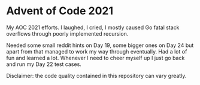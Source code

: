 # Advent of Code 2021

My AOC 2021 efforts. I laughed, I cried, I mostly caused Go fatal stack overflows through poorly implemented recursion.

Needed some small reddit hints on Day 19, some bigger ones on Day 24 but apart from that managed to work my way through eventually. 
Had a lot of fun and learned a lot. Whenever I need to cheer myself up  I just  go back and run my Day 22 test cases.      

Disclaimer: the code quality contained in this repository can vary greatly.
